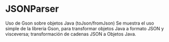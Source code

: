 JSONParser
==========

Uso de Gson sobre objetos Java (toJson/fromJson)
Se muestra el uso simple de la libreria Gson, para transformar objetos Java a formato JSON y visceversa; transformación de cadenas JSON a Objetos Java.
